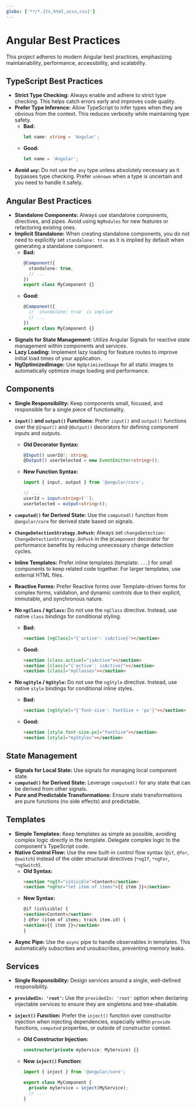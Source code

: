 ```yaml
---
globs: ['**/*.{ts,html,scss,css}']
---
```


# Angular Best Practices

This project adheres to modern Angular best practices, emphasizing maintainability, performance, accessibility, and scalability.

## TypeScript Best Practices

- **Strict Type Checking:** Always enable and adhere to strict type checking. This helps catch errors early and improves code quality.
- **Prefer Type Inference:** Allow TypeScript to infer types when they are obvious from the context. This reduces verbosity while maintaining type safety.
  - **Bad:**
    ```typescript
    let name: string = 'Angular';
    ```
  - **Good:**
    ```typescript
    let name = 'Angular';
    ```
- **Avoid `any`:** Do not use the `any` type unless absolutely necessary as it bypasses type checking. Prefer `unknown` when a type is uncertain and you need to handle it safely.

## Angular Best Practices

- **Standalone Components:** Always use standalone components, directives, and pipes. Avoid using `NgModules` for new features or refactoring existing ones.
- **Implicit Standalone:** When creating standalone components, you do not need to explicitly set `standalone: true` as it is implied by default when generating a standalone component.
  - **Bad:**
    ```typescript
    @Component({
      standalone: true,
      // ...
    })
    export class MyComponent {}
    ```
  - **Good:**
    ```typescript
    @Component({
      // `standalone: true` is implied
      // ...
    })
    export class MyComponent {}
    ```
- **Signals for State Management:** Utilize Angular Signals for reactive state management within components and services.
- **Lazy Loading:** Implement lazy loading for feature routes to improve initial load times of your application.
- **NgOptimizedImage:** Use `NgOptimizedImage` for all static images to automatically optimize image loading and performance.

## Components

- **Single Responsibility:** Keep components small, focused, and responsible for a single piece of functionality.
- **`input()` and `output()` Functions:** Prefer `input()` and `output()` functions over the `@Input()` and `@Output()` decorators for defining component inputs and outputs.

  - **Old Decorator Syntax:**
    ```typescript
    @Input() userId!: string;
    @Output() userSelected = new EventEmitter<string>();
    ```
  - **New Function Syntax:**

    ```typescript
    import { input, output } from '@angular/core';

    // ...
    userId = input<string>('');
    userSelected = output<string>();
    ```

- **`computed()` for Derived State:** Use the `computed()` function from `@angular/core` for derived state based on signals.
- **`ChangeDetectionStrategy.OnPush`:** Always set `changeDetection: ChangeDetectionStrategy.OnPush` in the `@Component` decorator for performance benefits by reducing unnecessary change detection cycles.
- **Inline Templates:** Prefer inline templates (template: `...`) for small components to keep related code together. For larger templates, use external HTML files.
- **Reactive Forms:** Prefer Reactive forms over Template-driven forms for complex forms, validation, and dynamic controls due to their explicit, immutable, and synchronous nature.
- **No `ngClass` / `NgClass`:** Do not use the `ngClass` directive. Instead, use native `class` bindings for conditional styling.
  - **Bad:**
    ```html
    <section [ngClass]="{'active': isActive}"></section>
    ```
  - **Good:**
    ```html
    <section [class.active]="isActive"></section>
    <section [class]="{'active': isActive}"></section>
    <section [class]="myClasses"></section>
    ```
- **No `ngStyle` / `NgStyle`:** Do not use the `ngStyle` directive. Instead, use native `style` bindings for conditional inline styles.
  - **Bad:**
    ```html
    <section [ngStyle]="{'font-size': fontSize + 'px'}"></section>
    ```
  - **Good:**
    ```html
    <section [style.font-size.px]="fontSize"></section>
    <section [style]="myStyles"></section>
    ```

## State Management

- **Signals for Local State:** Use signals for managing local component state.
- **`computed()` for Derived State:** Leverage `computed()` for any state that can be derived from other signals.
- **Pure and Predictable Transformations:** Ensure state transformations are pure functions (no side effects) and predictable.

## Templates

- **Simple Templates:** Keep templates as simple as possible, avoiding complex logic directly in the template. Delegate complex logic to the component's TypeScript code.
- **Native Control Flow:** Use the new built-in control flow syntax (`@if`, `@for`, `@switch`) instead of the older structural directives (`*ngIf`, `*ngFor`, `*ngSwitch`).
  - **Old Syntax:**
    ```html
    <section *ngIf="isVisible">Content</section>
    <section *ngFor="let item of items">{{ item }}</section>
    ```
  - **New Syntax:**
    ```html
    @if (isVisible) {
    <section>Content</section>
    } @for (item of items; track item.id) {
    <section>{{ item }}</section>
    }
    ```
- **Async Pipe:** Use the `async` pipe to handle observables in templates. This automatically subscribes and unsubscribes, preventing memory leaks.

## Services

- **Single Responsibility:** Design services around a single, well-defined responsibility.
- **`providedIn: 'root'`:** Use the `providedIn: 'root'` option when declaring injectable services to ensure they are singletons and tree-shakable.
- **`inject()` Function:** Prefer the `inject()` function over constructor injection when injecting dependencies, especially within `provide` functions, `computed` properties, or outside of constructor context.

  - **Old Constructor Injection:**
    ```typescript
    constructor(private myService: MyService) {}
    ```
  - **New `inject()` Function:**

    ```typescript
    import { inject } from '@angular/core';

    export class MyComponent {
      private myService = inject(MyService);
      // ...
    }
    ```
